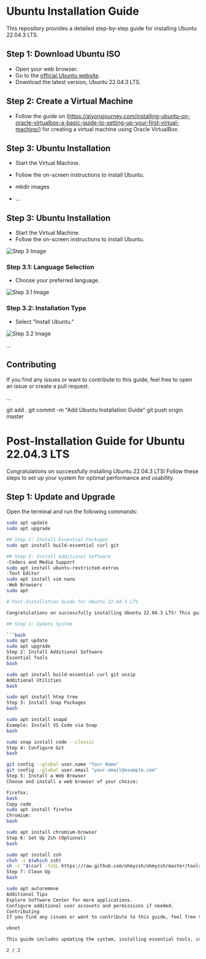 # Ubuntu Installation Guide

This repository provides a detailed step-by-step guide for installing Ubuntu 22.04.3 LTS.

## Step 1: Download Ubuntu ISO

- Open your web browser.
- Go to the [official Ubuntu website](https://ubuntu.com/download).
- Download the latest version, Ubuntu 22.04.3 LTS.

## Step 2: Create a Virtual Machine

- Follow the guide on (https://alyonsjourney.com/installing-ubuntu-on-oracle-virtualbox-a-basic-guide-to-setting-up-your-first-virtual-machine/) for creating a virtual machine using Oracle VirtualBox.

## Step 3: Ubuntu Installation

- Start the Virtual Machine.
- Follow the on-screen instructions to install Ubuntu.

- mkdir images

- ...

## Step 3: Ubuntu Installation

- Start the Virtual Machine.
- Follow the on-screen instructions to install Ubuntu.

![Step 3 Image](images/step3.png)

### Step 3.1: Language Selection

- Choose your preferred language.

![Step 3.1 Image](images/step3.1.png)

### Step 3.2: Installation Type

- Select "Install Ubuntu."

![Step 3.2 Image](images/step3.2.png)

...

## Contributing

If you find any issues or want to contribute to this guide, feel free to open an issue or create a pull request.

...

git add .
git commit -m "Add Ubuntu Installation Guide"
git push origin master


# Post-Installation Guide for Ubuntu 22.04.3 LTS

Congratulations on successfully installing Ubuntu 22.04.3 LTS! Follow these steps to set up your system for optimal performance and usability.

## Step 1: Update and Upgrade

Open the terminal and run the following commands:

```bash
sudo apt update
sudo apt upgrade

## Step 2: Install Essential Packages
sudo apt install build-essential curl git

## Step 3: Install Additional Software
-Codecs and Media Support
sudo apt install ubuntu-restricted-extras
-Text Editor
sudo apt install vim nano
-Web Browsers
sudo apt

# Post-Installation Guide for Ubuntu 22.04.3 LTS

Congratulations on successfully installing Ubuntu 22.04.3 LTS! This guide will help you set up your system and install essential software.

## Step 1: Update System

```bash
sudo apt update
sudo apt upgrade
Step 2: Install Additional Software
Essential Tools
bash

sudo apt install build-essential curl git unzip
Additional Utilities
bash

sudo apt install htop tree
Step 3: Install Snap Packages
bash

sudo apt install snapd
Example: Install VS Code via Snap
bash

sudo snap install code --classic
Step 4: Configure Git
bash

git config --global user.name "Your Name"
git config --global user.email "your.email@example.com"
Step 5: Install a Web Browser
Choose and install a web browser of your choice:

Firefox:
bash
Copy code
sudo apt install firefox
Chromium:
bash

sudo apt install chromium-browser
Step 6: Set Up Zsh (Optional)
bash

sudo apt install zsh
chsh -s $(which zsh)
sh -c "$(curl -fsSL https://raw.github.com/ohmyzsh/ohmyzsh/master/tools/install.sh)"
Step 7: Clean Up
bash

sudo apt autoremove
Additional Tips
Explore Software Center for more applications.
Configure additional user accounts and permissions if needed.
Contributing
If you find any issues or want to contribute to this guide, feel free to open an issue or create a pull request.

vbnet

This guide includes updating the system, installing essential tools, configuring Git, installing a web browser, setting up Zsh (optional), and performing clean-up tasks. Adjust the software and steps based on your preferences and the needs of your target audience.

2 / 2




